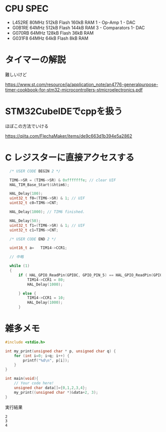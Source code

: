# CPU SPEC

- L452RE 80MHz 512kB Flash 160kB RAM  1 - Op-Amp 1 - DAC
- G0B1RE 64MHz 512kB Flash 144kB RAM  3 - Comparators 1- DAC
- G070RB 64MHz 128kB Flash 36kB RAM
- G031F8 64MHz 64kB Flash 8kB RAM

# タイマーの解説

難しいけど

https://www.st.com/resource/ja/application_note/an4776-generalpurpose-timer-cookbook-for-stm32-microcontrollers-stmicroelectronics.pdf

# STM32CubeIDEでcppを扱う

ほぼこの方法でいける

https://qiita.com/FlechaMaker/items/de9c663d1b394e5a2862

# C レジスターに直接アクセスする

```c
  /* USER CODE BEGIN 2 */

  TIM6->SR = (TIM6->SR) & 0xfffffffe; // clear UIF
  HAL_TIM_Base_Start(&htim6);

  HAL_Delay(100);
  uint32_t f0=(TIM6->SR) & 1; // UIF
  uint32_t c0=TIM6->CNT;

  HAL_Delay(1000); // TIM6 finished.

  HAL_Delay(50);
  uint32_t f1=(TIM6->SR) & 1; // UIF
  uint32_t c1=TIM6->CNT;

  /* USER CODE END 2 */
```

```c
  uint16_t a=   TIM14->CCR1;

  // 中略

  while (1)
  {
	  if ( HAL_GPIO_ReadPin(GPIOC, GPIO_PIN_5) == HAL_GPIO_ReadPin(GPIOD, GPIO_PIN_9)) {
		  TIM14->CCR1 = 80;
		  HAL_Delay(1000);

	  } else {
		  TIM14->CCR1 = 10;
		  HAL_Delay(1000);
	  }
```

# 雑多メモ

```main.c
#include <stdio.h>

int my_print(unsigned char * p, unsigned char q) {
    for (int i=0; i<q; i++) {
        printf("%d\n", p[i]);
    }
}

int main(void){
    // Your code here!
    unsigned char data[]={0,1,2,3,4};
    my_print((unsigned char *)&data+2, 3);
}
```
実行結果
```
2
3
4
```
